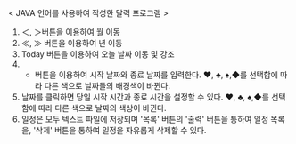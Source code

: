 < JAVA 언어를 사용하여 작성한 달력 프로그램 >

1. ＜, ＞버튼을 이용하여 월 이동
2. ≪, ≫ 버튼을 이용하여 년 이동
3. Today 버튼을 이용하여 오늘 날짜 이동 및 강조
4. + 버튼을 이용하여 시작 날짜와 종료 날짜를 입력한다.
   ♥, ♣, ♠,◆를 선택함에 따라 다른 색으로 날짜들의 배경색이 바뀐다. 
5. 날짜를 클릭하면 당일 시작 시간과 종료 시간을 설정할 수 있다.
   ♥, ♣, ♠,◆를 선택함에 따라 다른 색으로 날짜의 색상이 바뀐다. 
6. 일정은 모두 텍스트 파일에 저장되며 '목록' 버튼의 '출력' 버튼을 통하여 일정 목록을, '삭제' 버튼을 통하여 일정을 자유롭게 삭제할 수 있다.
